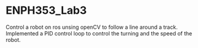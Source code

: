 # ENPH353_Lab3
Control a robot on ros unsing openCV to follow a line around a track. Implemented a PID control loop to control the turning and the speed of the robot.
